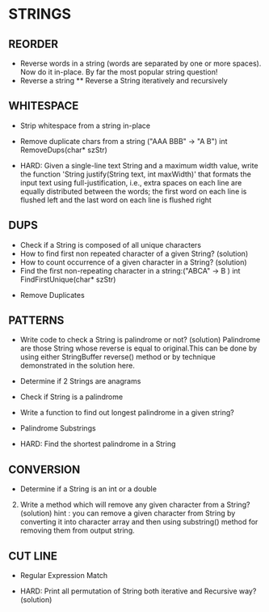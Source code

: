 # STRINGS

## REORDER
* Reverse words in a string 
	(words are separated by one or more spaces). 
	Now do it in-place. 
	By far the most popular string question!
* Reverse a string
** Reverse a String iteratively and recursively

## WHITESPACE
* Strip whitespace from a string in-place
* Remove duplicate chars from a string ("AAA BBB" -> "A B")
	int RemoveDups(char* szStr)

* HARD: Given a single-line text String and a maximum width value, write the function 'String justify(String text, int maxWidth)' that formats the input text using full-justification, i.e., extra spaces on each line are equally distributed between the words; the first word on each line is flushed left and the last word on each line is flushed right

## DUPS
* Check if a String is composed of all unique characters
* How to find first non repeated character of a given String? (solution)
* How to count occurrence of a given character in a String? (solution)
* Find the first non-repeating character in a string:("ABCA" -> B )
	int FindFirstUnique(char* szStr)
- Remove Duplicates

## PATTERNS
* Write code to check a String is palindrome or not? (solution)
Palindrome are those String whose reverse is equal to original.This can be done by using either StringBuffer reverse() method or by technique demonstrated in the solution here.

* Determine if 2 Strings are anagrams
* Check if String is a palindrome
* Write a function to find out longest palindrome in a given string?
* Palindrome Substrings
* HARD: Find the shortest palindrome in a String


## CONVERSION
* Determine if a String is an int or a double


2) Write a method which will remove any given character from a String? (solution)
hint : you can remove a given character from String by converting it into character array and then using substring() method for removing them from output string.






## CUT LINE
- Regular Expression Match
* HARD: Print all permutation of String both iterative and Recursive way? (solution)

